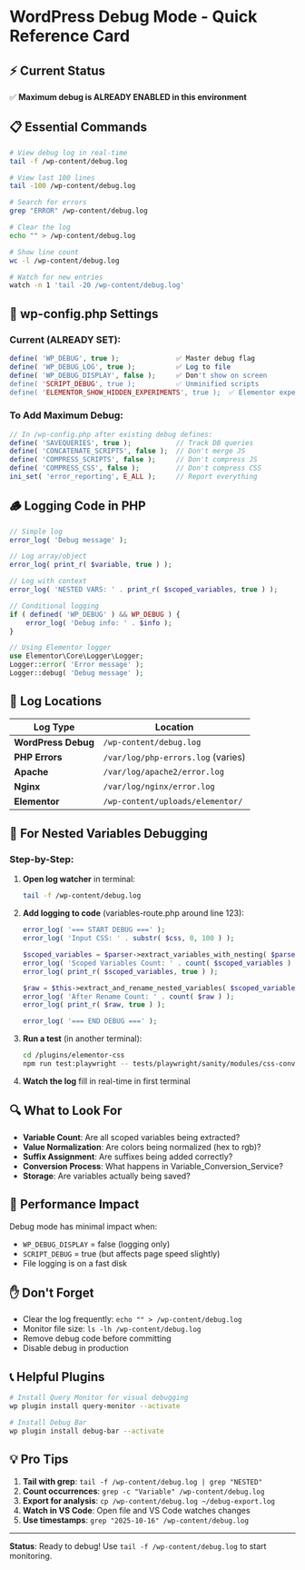 # WordPress Debug Mode - Quick Reference Card

## ⚡ Current Status
✅ **Maximum debug is ALREADY ENABLED in this environment**

## 📋 Essential Commands

```bash
# View debug log in real-time
tail -f /wp-content/debug.log

# View last 100 lines
tail -100 /wp-content/debug.log

# Search for errors
grep "ERROR" /wp-content/debug.log

# Clear the log
echo "" > /wp-content/debug.log

# Show line count
wc -l /wp-content/debug.log

# Watch for new entries
watch -n 1 'tail -20 /wp-content/debug.log'
```

## 🔧 wp-config.php Settings

### Current (ALREADY SET):
```php
define( 'WP_DEBUG', true );              ✅ Master debug flag
define( 'WP_DEBUG_LOG', true );          ✅ Log to file
define( 'WP_DEBUG_DISPLAY', false );     ✅ Don't show on screen
define( 'SCRIPT_DEBUG', true );          ✅ Unminified scripts
define( 'ELEMENTOR_SHOW_HIDDEN_EXPERIMENTS', true );  ✅ Elementor experiments
```

### To Add Maximum Debug:
```php
// In /wp-config.php after existing debug defines:
define( 'SAVEQUERIES', true );           // Track DB queries
define( 'CONCATENATE_SCRIPTS', false );  // Don't merge JS
define( 'COMPRESS_SCRIPTS', false );     // Don't compress JS
define( 'COMPRESS_CSS', false );         // Don't compress CSS
ini_set( 'error_reporting', E_ALL );     // Report everything
```

## 🪵 Logging Code in PHP

```php
// Simple log
error_log( 'Debug message' );

// Log array/object
error_log( print_r( $variable, true ) );

// Log with context
error_log( 'NESTED VARS: ' . print_r( $scoped_variables, true ) );

// Conditional logging
if ( defined( 'WP_DEBUG' ) && WP_DEBUG ) {
    error_log( 'Debug info: ' . $info );
}

// Using Elementor logger
use Elementor\Core\Logger\Logger;
Logger::error( 'Error message' );
Logger::debug( 'Debug message' );
```

## 📁 Log Locations

| Log Type | Location |
|----------|----------|
| **WordPress Debug** | `/wp-content/debug.log` |
| **PHP Errors** | `/var/log/php-errors.log` (varies) |
| **Apache** | `/var/log/apache2/error.log` |
| **Nginx** | `/var/log/nginx/error.log` |
| **Elementor** | `/wp-content/uploads/elementor/` |

## 🎯 For Nested Variables Debugging

### Step-by-Step:

1. **Open log watcher** in terminal:
   ```bash
   tail -f /wp-content/debug.log
   ```

2. **Add logging to code** (variables-route.php around line 123):
   ```php
   error_log( '=== START DEBUG ===' );
   error_log( 'Input CSS: ' . substr( $css, 0, 100 ) );
   
   $scoped_variables = $parser->extract_variables_with_nesting( $parsed );
   error_log( 'Scoped Variables Count: ' . count( $scoped_variables ) );
   error_log( print_r( $scoped_variables, true ) );
   
   $raw = $this->extract_and_rename_nested_variables( $scoped_variables );
   error_log( 'After Rename Count: ' . count( $raw ) );
   error_log( print_r( $raw, true ) );
   
   error_log( '=== END DEBUG ===' );
   ```

3. **Run a test** (in another terminal):
   ```bash
   cd /plugins/elementor-css
   npm run test:playwright -- tests/playwright/sanity/modules/css-converter/variables/nested-variables.test.ts
   ```

4. **Watch the log** fill in real-time in first terminal

## 🔍 What to Look For

- **Variable Count**: Are all scoped variables being extracted?
- **Value Normalization**: Are colors being normalized (hex to rgb)?
- **Suffix Assignment**: Are suffixes being added correctly?
- **Conversion Process**: What happens in Variable_Conversion_Service?
- **Storage**: Are variables actually being saved?

## 🚀 Performance Impact

Debug mode has minimal impact when:
- `WP_DEBUG_DISPLAY` = false (logging only)
- `SCRIPT_DEBUG` = true (but affects page speed slightly)
- File logging is on a fast disk

## ✋ Don't Forget

- Clear the log frequently: `echo "" > /wp-content/debug.log`
- Monitor file size: `ls -lh /wp-content/debug.log`
- Remove debug code before committing
- Disable debug in production

## 📞 Helpful Plugins

```bash
# Install Query Monitor for visual debugging
wp plugin install query-monitor --activate

# Install Debug Bar
wp plugin install debug-bar --activate
```

## 💡 Pro Tips

1. **Tail with grep**: `tail -f /wp-content/debug.log | grep "NESTED"`
2. **Count occurrences**: `grep -c "Variable" /wp-content/debug.log`
3. **Export for analysis**: `cp /wp-content/debug.log ~/debug-export.log`
4. **Watch in VS Code**: Open file and VS Code watches changes
5. **Use timestamps**: `grep "2025-10-16" /wp-content/debug.log`

---

**Status**: Ready to debug! Use `tail -f /wp-content/debug.log` to start monitoring.

